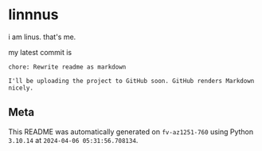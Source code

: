 # linnnus

i am linus. that's me.

my latest commit is

```
chore: Rewrite readme as markdown

I'll be uploading the project to GitHub soon. GitHub renders Markdown
nicely.
```

## Meta

This README was automatically generated on `fv-az1251-760` using Python
`3.10.14` at `2024-04-06 05:31:56.708134`.
